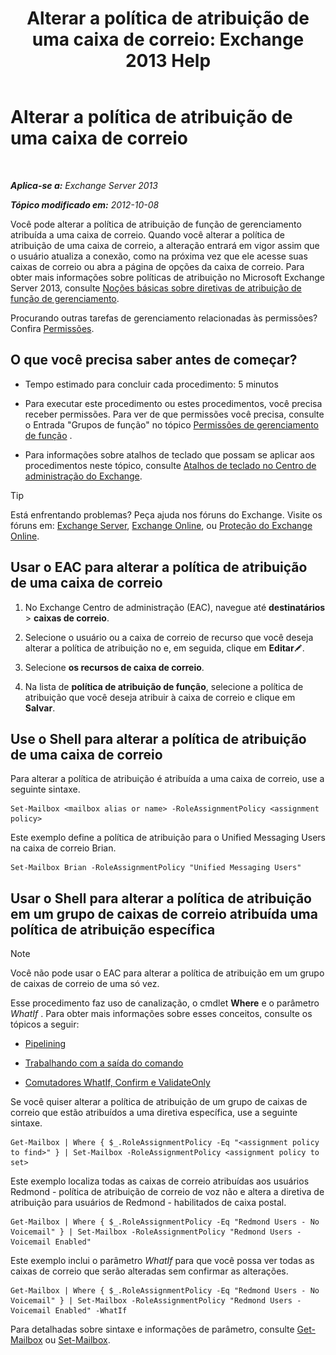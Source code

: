 ﻿---
title: 'Alterar a política de atribuição de uma caixa de correio: Exchange 2013 Help'
TOCTitle: Alterar a política de atribuição de uma caixa de correio
ms:assetid: 011690a5-233a-4c03-8842-92276f899a89
ms:mtpsurl: https://technet.microsoft.com/pt-br/library/Dd638076(v=EXCHG.150)
ms:contentKeyID: 50484862
ms.date: 05/22/2018
mtps_version: v=EXCHG.150
ms.translationtype: MT
---

# Alterar a política de atribuição de uma caixa de correio

 

_**Aplica-se a:** Exchange Server 2013_

_**Tópico modificado em:** 2012-10-08_

Você pode alterar a política de atribuição de função de gerenciamento atribuída a uma caixa de correio. Quando você alterar a política de atribuição de uma caixa de correio, a alteração entrará em vigor assim que o usuário atualiza a conexão, como na próxima vez que ele acesse suas caixas de correio ou abra a página de opções da caixa de correio. Para obter mais informações sobre políticas de atribuição no Microsoft Exchange Server 2013, consulte [Noções básicas sobre diretivas de atribuição de função de gerenciamento](understanding-management-role-assignment-policies-exchange-2013-help.md).

Procurando outras tarefas de gerenciamento relacionadas às permissões? Confira [Permissões](permissions-exchange-2013-help.md).

## O que você precisa saber antes de começar?

  - Tempo estimado para concluir cada procedimento: 5 minutos

  - Para executar este procedimento ou estes procedimentos, você precisa receber permissões. Para ver de que permissões você precisa, consulte o Entrada "Grupos de função" no tópico [Permissões de gerenciamento de função](role-management-permissions-exchange-2013-help.md) .

  - Para informações sobre atalhos de teclado que possam se aplicar aos procedimentos neste tópico, consulte [Atalhos de teclado no Centro de administração do Exchange](keyboard-shortcuts-in-the-exchange-admin-center-exchange-online-protection-help.md).


> [!TIP]
> Está enfrentando problemas? Peça ajuda nos fóruns do Exchange. Visite os fóruns em: <A href="https://go.microsoft.com/fwlink/p/?linkid=60612">Exchange Server</A>, <A href="https://go.microsoft.com/fwlink/p/?linkid=267542">Exchange Online</A>, ou <A href="https://go.microsoft.com/fwlink/p/?linkid=285351">Proteção do Exchange Online</A>.



## Usar o EAC para alterar a política de atribuição de uma caixa de correio

1.  No Exchange Centro de administração (EAC), navegue até **destinatários** \> **caixas de correio**.

2.  Selecione o usuário ou a caixa de correio de recurso que você deseja alterar a política de atribuição no e, em seguida, clique em **Editar**![Ícone de edição](images/JJ218640.6f53ccb2-1f13-4c02-bea0-30690e6ea71d(EXCHG.150).gif "Ícone de edição").

3.  Selecione **os recursos de caixa de correio**.

4.  Na lista de **política de atribuição de função**, selecione a política de atribuição que você deseja atribuir à caixa de correio e clique em **Salvar**.

## Use o Shell para alterar a política de atribuição de uma caixa de correio

Para alterar a política de atribuição é atribuída a uma caixa de correio, use a seguinte sintaxe.

    Set-Mailbox <mailbox alias or name> -RoleAssignmentPolicy <assignment policy>

Este exemplo define a política de atribuição para o Unified Messaging Users na caixa de correio Brian.

    Set-Mailbox Brian -RoleAssignmentPolicy "Unified Messaging Users"

## Usar o Shell para alterar a política de atribuição em um grupo de caixas de correio atribuída uma política de atribuição específica


> [!NOTE]
> Você não pode usar o EAC para alterar a política de atribuição em um grupo de caixas de correio de uma só vez.



Esse procedimento faz uso de canalização, o cmdlet **Where** e o parâmetro *WhatIf* . Para obter mais informações sobre esses conceitos, consulte os tópicos a seguir:

  - [Pipelining](https://technet.microsoft.com/pt-br/library/aa998260\(v=exchg.150\))

  - [Trabalhando com a saída do comando](working-with-command-output-exchange-2013-help.md)

  - [Comutadores WhatIf, Confirm e ValidateOnly](whatif-confirm-and-validateonly-switches-exchange-2013-help.md)

Se você quiser alterar a política de atribuição de um grupo de caixas de correio que estão atribuídos a uma diretiva específica, use a seguinte sintaxe.

    Get-Mailbox | Where { $_.RoleAssignmentPolicy -Eq "<assignment policy to find>" } | Set-Mailbox -RoleAssignmentPolicy <assignment policy to set>

Este exemplo localiza todas as caixas de correio atribuídas aos usuários Redmond - política de atribuição de correio de voz não e altera a diretiva de atribuição para usuários de Redmond - habilitados de caixa postal.

    Get-Mailbox | Where { $_.RoleAssignmentPolicy -Eq "Redmond Users - No Voicemail" } | Set-Mailbox -RoleAssignmentPolicy "Redmond Users - Voicemail Enabled"

Este exemplo inclui o parâmetro *WhatIf* para que você possa ver todas as caixas de correio que serão alteradas sem confirmar as alterações.

    Get-Mailbox | Where { $_.RoleAssignmentPolicy -Eq "Redmond Users - No Voicemail" } | Set-Mailbox -RoleAssignmentPolicy "Redmond Users - Voicemail Enabled" -WhatIf

Para detalhadas sobre sintaxe e informações de parâmetro, consulte [Get-Mailbox](https://technet.microsoft.com/pt-br/library/bb123685\(v=exchg.150\)) ou [Set-Mailbox](https://technet.microsoft.com/pt-br/library/bb123981\(v=exchg.150\)).

